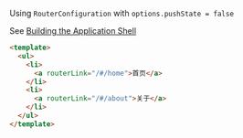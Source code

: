 Using `RouterConfiguration` with `options.pushState = false`

See [Building the Application Shell](http://aurelia.io/docs/tutorials/creating-a-contact-manager#building-the-application-shell)

```html
<template>
  <ul>
    <li>
      <a routerLink="/#/home">首页</a>
    </li>
    <li>
      <a routerLink="/#/about">关于</a>
    </li>
  </ul>
</template>
```
